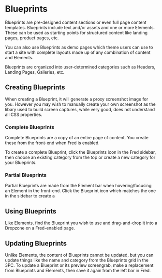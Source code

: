 # Blueprints

Blueprints are pre-designed content sections or even full page content templates. Blueprints include text and/or assets and one or more Elements. These can be used as starting points for structured content like landing pages, product pages, etc.

You can also use Blueprints as demo pages which theme users can use to start a site with complete layouts made up of any combination of content and Elements. 

Blueprints are organized into user-determined categories such as Headers, Landing Pages, Galleries, etc.

## Creating Blueprints

When creating a Blueprint, it will generate a proxy screenshot image for you. However you may wish to manually create your own screenshot as the libary used to build screen captures, while very good, does not understand all CSS properties.

### Complete Blueprints

Complete Blueprints are a copy of an entire page of content. You create these from the front-end when Fred is enabled. 

To create a complete Blueprint, click the Blueprints icon in the Fred sidebar, then choose an existing category from the top or create a new category for your Blueprints.  

### Partial Blueprints

Partial Blueprints are made from the Element bar when hovering/focusing an Element in the front-end. Click the Blueprint icon which matches the one in the sidebar to create a 


## Using Blueprints

Like Elements, find the Blueprint you wish to use and drag-and-drop it into a Dropzone on a Fred-enabled page.

## Updating Blueprints

Unlike Elements, the content of Blueprints cannot be updated, but you can update things like the name and category from the Blueprints grid in the 3PC. To update a Blueprint or its preview screengrab, make a replacement from Blueprints and Elements, then save it again from the left bar in Fred.
